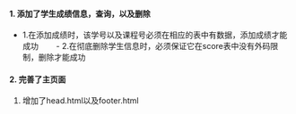 #### 1. 添加了学生成绩信息，查询，以及删除    
 - 1.在添加成绩时，该学号以及课程号必须在相应的表中有数据，添加成绩才能成功           
 - 2.在彻底删除学生信息时，必须保证它在score表中没有外码限制，删除才能成功      
#### 2. 完善了主页面    
1. 增加了head.html以及footer.html    
